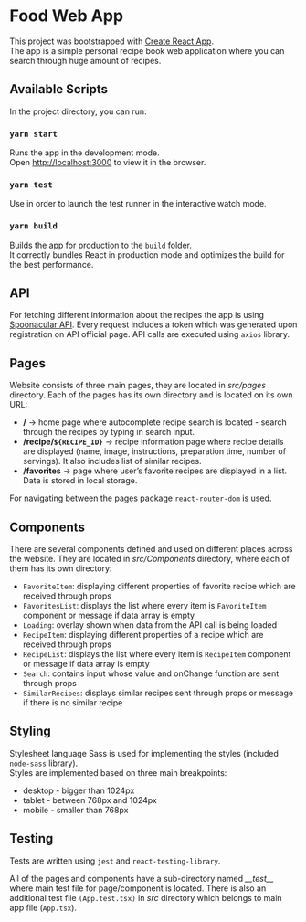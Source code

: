 # Food Web App

This project was bootstrapped with [Create React App](https://github.com/facebook/create-react-app).\
The app is a simple personal recipe book web application where you can search through huge amount of recipes.

## Available Scripts

In the project directory, you can run:

### `yarn start`

Runs the app in the development mode.\
Open [http://localhost:3000](http://localhost:3000) to view it in the browser.

### `yarn test`

Use in order to launch the test runner in the interactive watch mode.

### `yarn build`

Builds the app for production to the `build` folder.\
It correctly bundles React in production mode and optimizes the build for the best performance.

## API

For fetching different information about the recipes the app is using [Spoonacular API](https://spoonacular.com/food-api). Every request includes a token which was generated upon registration on API official page. API calls are executed using `axios` library.

## Pages

Website consists of three main pages, they are located in _src/pages_ directory. Each of the pages has its own directory and is located on its own URL:

- **/** → home page where autocomplete recipe search is located - search through the recipes by typing in search input.
- **/recipe/`${RECIPE_ID}`** → recipe information page where recipe details are displayed (name, image, instructions, preparation time, number of servings). It also includes list of similar recipes.
- **/favorites** → page where user’s favorite recipes are displayed in a list. Data is stored in local storage.

For navigating between the pages package `react-router-dom` is used.

## Components

There are several components defined and used on different places across the website. They are located in _src/Components_ directory, where each of them has its own directory:

- `FavoriteItem`: displaying different properties of favorite recipe which are received through props
- `FavoritesList`: displays the list where every item is `FavoriteItem` component or message if data array is empty
- `Loading`: overlay shown when data from the API call is being loaded
- `RecipeItem`: displaying different properties of a recipe which are received through props
- `RecipeList`: displays the list where every item is `RecipeItem` component or message if data array is empty
- `Search`: contains input whose value and onChange function are sent through props
- `SimilarRecipes`: displays similar recipes sent through props or message if there is no similar recipe

## Styling

Stylesheet language Sass is used for implementing the styles (included `node-sass` library).\
Styles are implemented based on three main breakpoints:

- desktop - bigger than 1024px
- tablet - between 768px and 1024px
- mobile - smaller than 768px

## Testing

Tests are written using `jest` and `react-testing-library`.

All of the pages and components have a sub-directory named _\_\_test\_\__ where main test file for page/component is located. There is also an additional test file `(App.test.tsx)` in _src_ directory which belongs to main app file (`App.tsx`).
